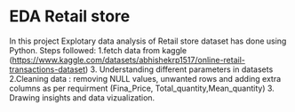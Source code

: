 # EDA Retail store
 In this project Explotary data analysis of Retail store dataset has done using Python.
 Steps followed:
  1.fetch data from kaggle (https://www.kaggle.com/datasets/abhishekrp1517/online-retail-transactions-dataset)
  3. Understanding different parameters in datasets
  2.Cleaning data : removing NULL values, unwanted rows and adding extra columns as per requirment (Fina_Price, Total_quantity,Mean_quantity)
  3. Drawing insights and data vizualization.
